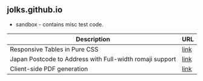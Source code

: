 ## jolks.github.io
* sandbox - contains misc test code.

Description | URL
------------ | -------------
Responsive Tables in Pure CSS | [link](http://jolks.github.io/sandbox/responsive_table.html)
Japan Postcode to Address with Full-width romaji support | [link](http://jolks.github.io/sandbox/jp_postcode2address.html)
Client-side PDF generation | [link](http://jolks.github.io/sandbox/pdf.html)
